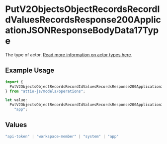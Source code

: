 # PutV2ObjectsObjectRecordsRecordIdValuesRecordsResponse200ApplicationJSONResponseBodyData17Type

The type of actor. [Read more information on actor types here](/docs/actors).

## Example Usage

```typescript
import {
  PutV2ObjectsObjectRecordsRecordIdValuesRecordsResponse200ApplicationJSONResponseBodyData17Type,
} from "attio-js/models/operations";

let value:
  PutV2ObjectsObjectRecordsRecordIdValuesRecordsResponse200ApplicationJSONResponseBodyData17Type =
    "app";
```

## Values

```typescript
"api-token" | "workspace-member" | "system" | "app"
```